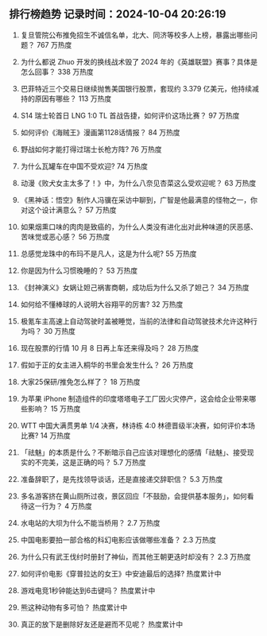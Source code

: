 
## 排行榜趋势 记录时间：2024-10-04 20:26:19
  
  1. 复旦管院公布推免招生不诚信名单，北大、同济等校多人上榜，暴露出哪些问题？ 767 万热度
    
  2. 为什么都说 Zhuo 开发的换线战术毁了 2024 年的《英雄联盟》赛事？具体是怎么回事？ 338 万热度
    
  3. 巴菲特近三个交易日继续抛售美国银行股票，套现约 3.379 亿美元，他持续减持的原因有哪些？ 113 万热度
    
  4. S14 瑞士轮首日 LNG 1:0 TL 首战告捷，如何评价这场比赛？ 97 万热度
    
  5. 如何评价《海贼王》漫画第1128话情报？ 84 万热度
    
  6. 野战如何才能打得过瑞士长枪方阵? 76 万热度
    
  7. 为什么瓦罐车在中国不受欢迎? 74 万热度
    
  8. 动漫《败犬女主太多了！》中，为什么八奈见杏菜这么受欢迎呢？ 63 万热度
    
  9. 《黑神话：悟空》制作人冯骥在采访中聊到，广智是他最满意的怪物之一，你对这个设计满意么？ 57 万热度
    
  10. 如果烟熏口味的肉肉是致癌的，为什么人类没有进化出对此种味道的厌恶感、苦味觉或恶心感？ 56 万热度
    
  11. 总感觉龙珠中的布玛不是凡人，这是为什么呢? 55 万热度
    
  12. 你是因为什么习惯晚睡的？ 53 万热度
    
  13. 《封神演义》女娲让妲己祸害商朝，成功后为什么又杀了妲己？ 34 万热度
    
  14. 如何给不懂棒球的人说明大谷翔平的厉害? 32 万热度
    
  15. 极氪车主高速上自动驾驶时盖被睡觉，当前的法律和自动驾驶技术允许这种行为吗？ 30 万热度
    
  16. 现在股票的行情 10 月 8 日再上车还来得及吗？ 28 万热度
    
  17. 假如于正的女主进入桐华的书里会发生什么？ 26 万热度
    
  18. 大家25保研/推免怎么样了？ 18 万热度
    
  19. 为苹果 iPhone 制造组件的印度塔塔电子工厂因火灾停产，这会给企业带来哪些影响？ 15 万热度
    
  20. WTT 中国大满贯男单 1/4 决赛，林诗栋 4:0 林德晋级半决赛，如何评价本场比赛? 14 万热度
    
  21. 「祛魅」的本质是什么？不断暗示自己应该对理想化的感情「祛魅」、接受现实的不完美，这是正确的吗？ 5.7 万热度
    
  22. 准备辞职了，是先找领导谈话，还是直接递交辞职信？ 5.3 万热度
    
  23. 多名游客挤在黄山厕所过夜，景区回应「不鼓励，会提供基本服务」，如何看待这一行为？ 4 万热度
    
  24. 水电站的大坝为什么不能当桥用？ 2.7 万热度
    
  25. 中国电影要拍一部合格的科幻电影应该做哪些准备？ 2.3 万热度
    
  26. 为什么只有武王伐纣时册封了神仙，而其他王朝更迭时却没有？ 2.3 万热度
    
  27. 如何评价电影《穿普拉达的女王》中安迪最后的选择? 热度累计中
    
  28. 游戏电竞1秒钟能达到6击键吗？ 热度累计中
    
  29. 熊这种动物有多可怕？ 热度累计中
    
  30. 真正的放下是删除好友还是避而不见呢？ 热度累计中
    